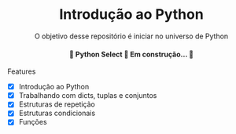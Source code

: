 <h1 align="center">Introdução ao Python</h1>

<p align="center">O objetivo desse repositório é iniciar no universo de Python</p>

<h4 align="center"> 
	🚧  Python Select 🚀 Em construção...  🚧
</h4>

Features

- [x] Introdução ao Python
- [x] Trabalhando com dicts, tuplas e conjuntos
- [x] Estruturas de repetição
- [x] Estruturas condicionais
- [x] Funções
